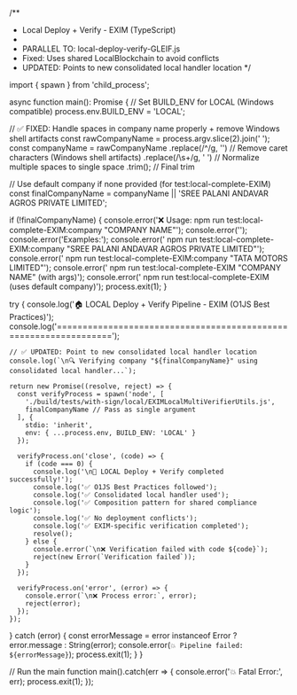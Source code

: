 /**
 * Local Deploy + Verify - EXIM (TypeScript)
 * 
 * PARALLEL TO: local-deploy-verify-GLEIF.js
 * Fixed: Uses shared LocalBlockchain to avoid conflicts
 * UPDATED: Points to new consolidated local handler location
 */

import { spawn } from 'child_process';

async function main(): Promise<void> {
  // Set BUILD_ENV for LOCAL (Windows compatible)
  process.env.BUILD_ENV = 'LOCAL';

  // ✅ FIXED: Handle spaces in company name properly + remove Windows shell artifacts
  const rawCompanyName = process.argv.slice(2).join(' ');
  const companyName = rawCompanyName
    .replace(/\^/g, '') // Remove caret characters (Windows shell artifacts)
    .replace(/\s+/g, ' ') // Normalize multiple spaces to single space
    .trim(); // Final trim

  // Use default company if none provided (for test:local-complete-EXIM)
  const finalCompanyName = companyName || 'SREE PALANI ANDAVAR AGROS PRIVATE LIMITED';
  
  if (!finalCompanyName) {
    console.error('❌ Usage: npm run test:local-complete-EXIM:company "COMPANY NAME"');
    console.error('');
    console.error('Examples:');
    console.error('  npm run test:local-complete-EXIM:company "SREE PALANI ANDAVAR AGROS PRIVATE LIMITED"');
    console.error('  npm run test:local-complete-EXIM:company "TATA MOTORS LIMITED"');
    console.error('  npm run test:local-complete-EXIM "COMPANY NAME" (with args)');
    console.error('  npm run test:local-complete-EXIM (uses default company)');
    process.exit(1);
  }

  try {
    console.log('🏠 LOCAL Deploy + Verify Pipeline - EXIM (O1JS Best Practices)');
    console.log('=================================================================');
    
    // ✅ UPDATED: Point to new consolidated local handler location
    console.log(`\n🔍 Verifying company "${finalCompanyName}" using consolidated local handler...`);
    
    return new Promise((resolve, reject) => {
      const verifyProcess = spawn('node', [
        './build/tests/with-sign/local/EXIMLocalMultiVerifierUtils.js',
        finalCompanyName // Pass as single argument
      ], {
        stdio: 'inherit',
        env: { ...process.env, BUILD_ENV: 'LOCAL' }
      });

      verifyProcess.on('close', (code) => {
        if (code === 0) {
          console.log('\n🎉 LOCAL Deploy + Verify completed successfully!');
          console.log('✅ O1JS Best Practices followed');
          console.log('✅ Consolidated local handler used');
          console.log('✅ Composition pattern for shared compliance logic');
          console.log('✅ No deployment conflicts');
          console.log('✅ EXIM-specific verification completed');
          resolve();
        } else {
          console.error(`\n❌ Verification failed with code ${code}`);
          reject(new Error(`Verification failed`));
        }
      });

      verifyProcess.on('error', (error) => {
        console.error(`\n❌ Process error:`, error);
        reject(error);
      });
    });

  } catch (error) {
    const errorMessage = error instanceof Error ? error.message : String(error);
    console.error(`💥 Pipeline failed: ${errorMessage}`);
    process.exit(1);
  }
}

// Run the main function
main().catch(err => {
  console.error('💥 Fatal Error:', err);
  process.exit(1);
});
